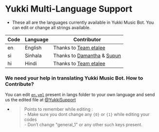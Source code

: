 # Yukki Multi-Language Support

- These all are the languages currently available in Yukki Music Bot. You can edit or change all strings available.

| Code | Language | Contributor |
|-|-------|-------|
| en | English | Thanks to [Team etalee](https://t.me/ET_WO)
| si | Sinhala  | Thanks to [Damantha](https://t.me/ET_WO) & [Supun](https://t.me/ET_WO)
| hi | Hindi  | Thanks to [Team etalee](https://t.me/ET_WO)

### We need your help in translating Yukki Music Bot. How to Contribute?

You can edit [`en.yml`](https://github.com/TeamYukki/public/blob/master/strings/langs/en.yml) present in langs folder to your own language and send us the edited file at [@YukkiSupport](https://t.me/BS_RP)

- > Points to remember while editing : <br> - Make sure you dont change any `{0}` or `{1}` while editing your codes <br> - Don’t change "general_1" or any other such keys present.

